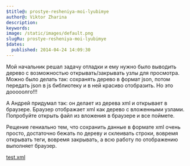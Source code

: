 ```yaml
---
$title@: prostye-resheniya-moi-lyubimye
author@: Viktor Zharina
description: 
keywords: 
image: /static/images/default.png
slugRu: prostye-resheniya-moi-lyubimye
$dates:
  published: 2014-04-24 14:09:30
---
```

Мой начальник решал задачу отладки и ему нужно было выводить дерево с возможностью открывать/закрывать узлы для просмотра. Можно было делать так: сохранять дерево в формат json, потом передать json в js библиотеку и в ней красиво отобразить. Но это дооооолго!!!

А Андрей придумал так: он делает из дерева xml и открывает в браузере. Браузер отображает xml как дерево с вложенными узлами. Попробуйте открыть файл из вложения в браузере и все поймете.

Рещение гениально тем, что сохранить данные в формате xml очень просто, достаточно бежать по дереву и склеивать строки, вовремя открывать теги, вовремя закрывать, а всю работу по отображению выполняет браузер.

<a href="http://viktor.zharina.info/wp-content/uploads/2014/04/test.xml_.zip">test.xml</a>